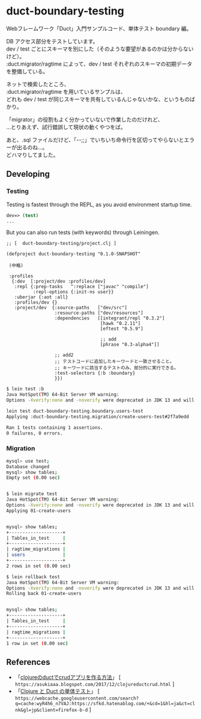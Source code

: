 # duct-boundary-testing

Webフレームワーク「Duct」入門サンプルコード、単体テスト boundary 編。

DB アクセス部分をテストしています。<br>
dev / test ごとにスキーマを別にした（そのような要望があるのかは分からないけど）。<br>
:duct.migrator/ragtime によって、dev / test それぞれのスキーマの初期データを整備している。<br>

ネットで検索したところ、<br>
:duct.migrator/ragtime を用いているサンプルは、<br>
どれも dev / test が同じスキーマを共有しているんじゃないかな、というものばかり。<br>

「migrator」の役割もよく分かっていないで作業したのだけれど、<br>
…とりあえず、試行錯誤して現状の動くやつをば。<br>

あと、.sql ファイルだけど、「--;;」でいちいち命令行を区切ってやらないとエラーが出るのね…。<br>
どハマりしてました。<br>

## Developing

<!---

### Setup

When you first clone this repository, run:

```sh
lein duct setup
```

This will create files for local configuration, and prep your system
for the project.

### Environment

To begin developing, start with a REPL.

```sh
lein repl
```

Then load the development environment.

```clojure
user=> (dev)
:loaded
```

Run `go` to prep and initiate the system.

```clojure
dev=> (go)
:duct.server.http.jetty/starting-server {:port 3000}
:initiated
```

By default this creates a web server at <http://localhost:3000>.

When you make changes to your source files, use `reset` to reload any
modified files and reset the server.

```clojure
dev=> (reset)
:reloading (...)
:resumed
```

-->

### Testing

Testing is fastest through the REPL, as you avoid environment startup
time.

```clojure
dev=> (test)
...
```

But you can also run tests (with keywords) through Leiningen.

```edn
;; [  duct-boundary-testing/project.clj ]

(defproject duct-boundary-testing "0.1.0-SNAPSHOT"

 (中略)

 :profiles
  {:dev  [:project/dev :profiles/dev]
   :repl {:prep-tasks   ^:replace ["javac" "compile"]
          :repl-options {:init-ns user}}
   :uberjar {:aot :all}
   :profiles/dev {}
   :project/dev  {:source-paths   ["dev/src"]
                  :resource-paths ["dev/resources"]
                  :dependencies   [[integrant/repl "0.3.2"]
                                   [hawk "0.2.11"]
                                   [eftest "0.5.9"]

                                   ;; add
                                   [phrase "0.3-alpha4"]]

                  ;; add2
                  ;; テストコードに追加したキーワードと一致させること。
                  ;; キーワードに該当するテストのみ、部分的に実行できる。
                  :test-selectors {:b :boundary}
                  }})
```

```sh
$ lein test :b
Java HotSpot(TM) 64-Bit Server VM warning:
Options -Xverify:none and -noverify were deprecated in JDK 13 and will likely be removed in a future release.

lein test duct-boundary-testing.boundary.users-test
Applying :duct-boundary-testing.migration/create-users-test#2f7a9edd

Ran 1 tests containing 1 assertions.
0 failures, 0 errors.

```


### Migration

```sh
mysql> use test;
Database changed
mysql> show tables;
Empty set (0.00 sec)


$ lein migrate test
Java HotSpot(TM) 64-Bit Server VM warning: 
Options -Xverify:none and -noverify were deprecated in JDK 13 and will likely be removed in a future release.
Applying 01-create-users


mysql> show tables;
+--------------------+
| Tables_in_test     |
+--------------------+
| ragtime_migrations |
| users              |
+--------------------+
2 rows in set (0.00 sec)

```

```sh
$ lein rollback test
Java HotSpot(TM) 64-Bit Server VM warning: 
Options -Xverify:none and -noverify were deprecated in JDK 13 and will likely be removed in a future release.
Rolling back 01-create-users


mysql> show tables;
+--------------------+
| Tables_in_test     |
+--------------------+
| ragtime_migrations |
+--------------------+
1 row in set (0.00 sec)

```

<!---

## Legal

Copyright © 2021 FIXME

-->

## References

- 「[clojureのductでcrudアプリを作る方法][1]」 [ `https://asukiaaa.blogspot.com/2017/12/clojureductcrud.html` ]<br>
- 「[Clojure と Duct の単体テスト][2]」 [ `https://webcache.googleusercontent.com/search?q=cache:wyR4h6_n7VAJ:https://sfkd.hatenablog.com/+&cd=1&hl=ja&ct=clnk&gl=jp&client=firefox-b-d` ]<br>

[1]: https://asukiaaa.blogspot.com/2017/12/clojureductcrud.html
[2]: https://webcache.googleusercontent.com/search?q=cache:wyR4h6_n7VAJ:https://sfkd.hatenablog.com/+&cd=1&hl=ja&ct=clnk&gl=jp&client=firefox-b-d
